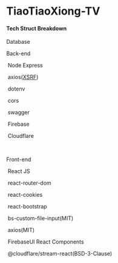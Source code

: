 # TiaoTiaoXiong-TV

#### Tech Struct Breakdown

Database





Back-end

​	Node Express

​		axios([XSRF](https://links.jianshu.com/go?to=http%3A%2F%2Fen.wikipedia.org%2Fwiki%2FCross-site_request_forgery))

​		dotenv

​		cors

​		swagger

​	Firebase

​	Cloudflare

​		



Front-end

​	React JS

​		react-router-dom

​		react-cookies

​		react-bootstrap

​		bs-custom-file-input(MIT)

​		axios(MIT)

​		FirebaseUI React Components

​		@cloudflare/stream-react(BSD-3-Clause)

